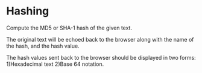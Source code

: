 # Hashing

Compute the MD5 or SHA-1 hash of the given text. 

The original text will be echoed back to the browser along with the
name of the hash, and the hash value. 

The hash values sent back to the browser
should be displayed in two forms: 
1)Hexadecimal text
2)Base 64 notation.
